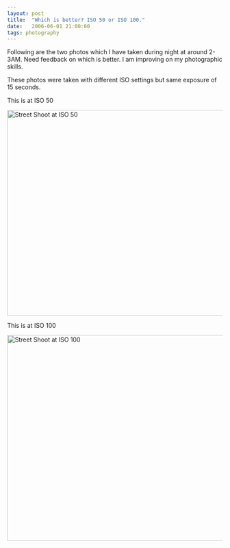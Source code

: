 ```yaml
---
layout: post
title:  "Which is better? ISO 50 or ISO 100."
date:   2006-06-01 21:00:00
tags: photography
---
```


Following are the two photos which I have taken during night at around 2-3AM. Need feedback on which is better. I am improving on my photographic skills.

These photos were taken with different ISO settings but same exposure of 15 seconds.

This is at ISO 50

<a data-flickr-embed="true"  href="https://www.flickr.com/photos/jangid/9157617890/in/album-72157634370790256/" title="Street Shoot at ISO 50"><img src="https://farm8.staticflickr.com/7328/9157617890_f19fd20fdf_z.jpg" width="640" height="480" alt="Street Shoot at ISO 50"></a><script async src="//embedr.flickr.com/assets/client-code.js" charset="utf-8"></script>

This is at ISO 100

<a data-flickr-embed="true"  href="https://www.flickr.com/photos/jangid/9155394659/in/album-72157634370790256/" title="Street Shoot at ISO 100"><img src="https://farm6.staticflickr.com/5344/9155394659_b8bc885a72_z.jpg" width="640" height="480" alt="Street Shoot at ISO 100"></a><script async src="//embedr.flickr.com/assets/client-code.js" charset="utf-8"></script>
